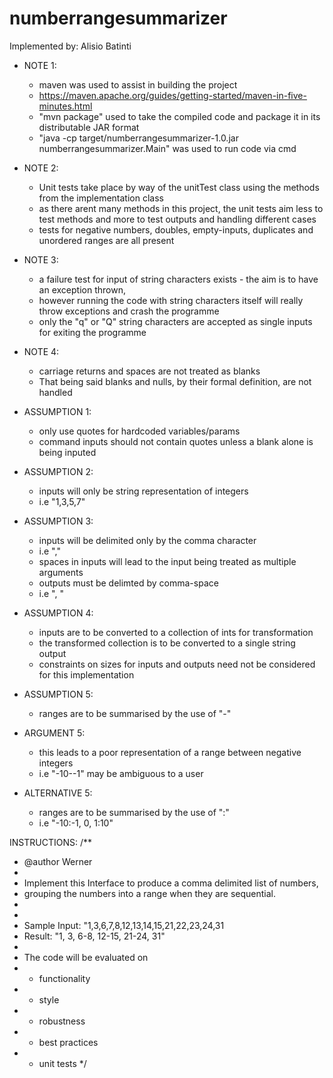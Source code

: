 # numberrangesummarizer


Implemented by: Alisio Batinti


* NOTE 1:
  * maven was used to assist in building the project
  * https://maven.apache.org/guides/getting-started/maven-in-five-minutes.html
  * "mvn package" used to take the compiled code and package it in its distributable JAR format
  * "java -cp target/numberrangesummarizer-1.0.jar numberrangesummarizer.Main" was used to run code via cmd
  
* NOTE 2:
  * Unit tests take place by way of the unitTest class using the methods from the implementation class
  * as there arent many methods in this project, the unit tests aim less to test methods and more to test outputs and handling different cases
  * tests for negative numbers, doubles, empty-inputs, duplicates and unordered ranges are all present

* NOTE 3:
  * a failure test for input of string characters exists - the aim is to have an exception thrown, 
  * however running the code with string characters itself will really throw exceptions and crash the programme
  * only the "q" or "Q" string characters are accepted as single inputs for exiting the programme

* NOTE 4:
  * carriage returns and spaces are not treated as blanks
  * That being said blanks and nulls, by their formal definition, are not handled

* ASSUMPTION 1:
  * only use quotes for hardcoded variables/params 
  * command inputs should not contain quotes unless a blank alone is being inputed


* ASSUMPTION 2:
  * inputs will only be string representation of integers
   * i.e "1,3,5,7"


* ASSUMPTION 3:
  * inputs will be delimited only by the comma character
   * i.e ","
  * spaces in inputs will lead to the input being treated as multiple arguments
  * outputs must be delimted by comma-space
   * i.e ", "


* ASSUMPTION 4:
  * inputs are to be converted to a collection of ints for transformation
  * the transformed collection is to be converted to a single string output
  * constraints on sizes for inputs and outputs need not be considered for this implementation


* ASSUMPTION 5:
  * ranges are to be summarised by the use of "-"

* ARGUMENT 5:
  * this leads to a poor representation of a range between negative integers
   * i.e "-10--1" may be ambiguous to a user

* ALTERNATIVE 5:
  * ranges are to be summarised by the use of ":"
   * i.e "-10:-1, 0, 1:10"


INSTRUCTIONS:
/**
 * @author Werner
 *
 * Implement this Interface to produce a comma delimited list of numbers,
 * grouping the numbers into a range when they are sequential.
 *
 *
 * Sample Input: "1,3,6,7,8,12,13,14,15,21,22,23,24,31
 * Result: "1, 3, 6-8, 12-15, 21-24, 31"
 *
 * The code will be evaluated on
 *   - functionality
 *   - style
 *   - robustness
 *   - best practices
 *   - unit tests
 */ 
